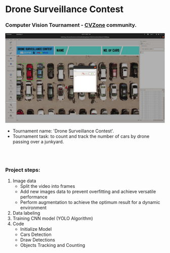 # Drone Surveillance Contest

### Computer Vision Tournament - [CVZone](https://www.computervision.zone/) community.

![title](/github_images/labelimg.png)

* Tournament name:  'Drone Surveillance Contest'.
* Tournament task:   to count and track the number of cars by drone passing over a junkyard.

<p>
<br />
<br />
</p>

### Project steps:

1. Image data
   - Split the video into frames
   - Add new images data to prevent overfitting and achieve versatile performance
   - Perform augmentation to achieve the optimum result for a dynamic environment
2. Data labeling
3. Training CNN model (YOLO Algorithm)
4. Code                
   - Initialize Model
   - Cars Detection
   - Draw Detections
   - Objects Tracking and Counting
  
  
#

